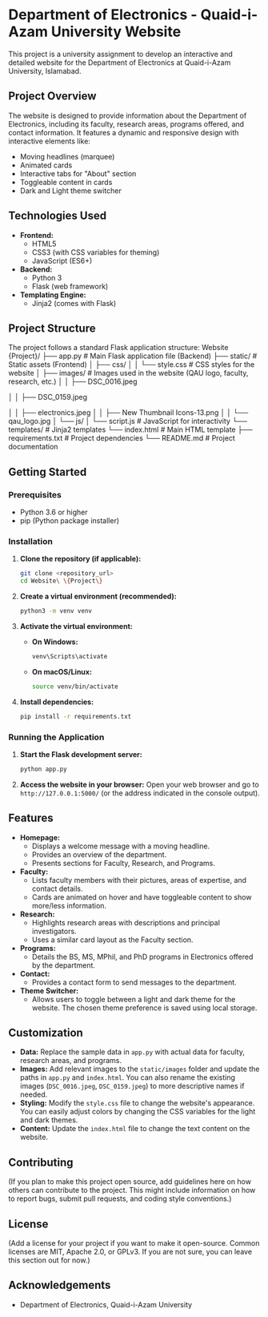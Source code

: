 # Department of Electronics - Quaid-i-Azam University Website

This project is a university assignment to develop an interactive and detailed website for the Department of Electronics at Quaid-i-Azam University, Islamabad.

## Project Overview

The website is designed to provide information about the Department of Electronics, including its faculty, research areas, programs offered, and contact information. It features a dynamic and responsive design with interactive elements like:

*   Moving headlines (marquee)
*   Animated cards
*   Interactive tabs for "About" section
*   Toggleable content in cards
*   Dark and Light theme switcher

## Technologies Used

*   **Frontend:**
    *   HTML5
    *   CSS3 (with CSS variables for theming)
    *   JavaScript (ES6+)
*   **Backend:**
    *   Python 3
    *   Flask (web framework)
*   **Templating Engine:**
    *   Jinja2 (comes with Flask)

## Project Structure

The project follows a standard Flask application structure:
Website {Project}/
├── app.py         # Main Flask application file (Backend)
├── static/        # Static assets (Frontend)
│   ├── css/
│   │   └── style.css  # CSS styles for the website
│   ├── images/    # Images used in the website (QAU logo, faculty, research, etc.)
│   │   ├── DSC_0016.jpeg

│   │   ├── DSC_0159.jpeg

│   │   ├── electronics.jpeg
│   │   ├── New Thumbnail Icons-13.png
│   │   └── qau_logo.jpg
│   └── js/
│       └── script.js  # JavaScript for interactivity
└── templates/     # Jinja2 templates
└── index.html   # Main HTML template
├── requirements.txt  # Project dependencies
└── README.md        # Project documentation

## Getting Started

### Prerequisites

*   Python 3.6 or higher
*   pip (Python package installer)

### Installation

1.  **Clone the repository (if applicable):**
    ```bash
    git clone <repository_url>
    cd Website\ \{Project\}
    ```

2.  **Create a virtual environment (recommended):**
    ```bash
    python3 -m venv venv
    ```

3.  **Activate the virtual environment:**
    *   **On Windows:**
        ```bash
        venv\Scripts\activate
        ```
    *   **On macOS/Linux:**
        ```bash
        source venv/bin/activate
        ```

4.  **Install dependencies:**
    ```bash
    pip install -r requirements.txt
    ```

### Running the Application

1.  **Start the Flask development server:**
    ```bash
    python app.py
    ```

2.  **Access the website in your browser:**
    Open your web browser and go to `http://127.0.0.1:5000/` (or the address indicated in the console output).

## Features

*   **Homepage:**
    *   Displays a welcome message with a moving headline.
    *   Provides an overview of the department.
    *   Presents sections for Faculty, Research, and Programs.
*   **Faculty:**
    *   Lists faculty members with their pictures, areas of expertise, and contact details.
    *   Cards are animated on hover and have toggleable content to show more/less information.
*   **Research:**
    *   Highlights research areas with descriptions and principal investigators.
    *   Uses a similar card layout as the Faculty section.
*   **Programs:**
    *   Details the BS, MS, MPhil, and PhD programs in Electronics offered by the department.
*   **Contact:**
    *   Provides a contact form to send messages to the department.
*   **Theme Switcher:**
    *   Allows users to toggle between a light and dark theme for the website. The chosen theme preference is saved using local storage.

## Customization

*   **Data:** Replace the sample data in `app.py` with actual data for faculty, research areas, and programs.
*   **Images:** Add relevant images to the `static/images` folder and update the paths in `app.py` and `index.html`. You can also rename the existing images (`DSC_0016.jpeg`, `DSC_0159.jpeg`) to more descriptive names if needed.
*   **Styling:** Modify the `style.css` file to change the website's appearance. You can easily adjust colors by changing the CSS variables for the light and dark themes.
*   **Content:** Update the `index.html` file to change the text content on the website.

## Contributing

(If you plan to make this project open source, add guidelines here on how others can contribute to the project. This might include information on how to report bugs, submit pull requests, and coding style conventions.)

## License

(Add a license for your project if you want to make it open-source. Common licenses are MIT, Apache 2.0, or GPLv3. If you are not sure, you can leave this section out for now.)

## Acknowledgements

*   Department of Electronics, Quaid-i-Azam University
